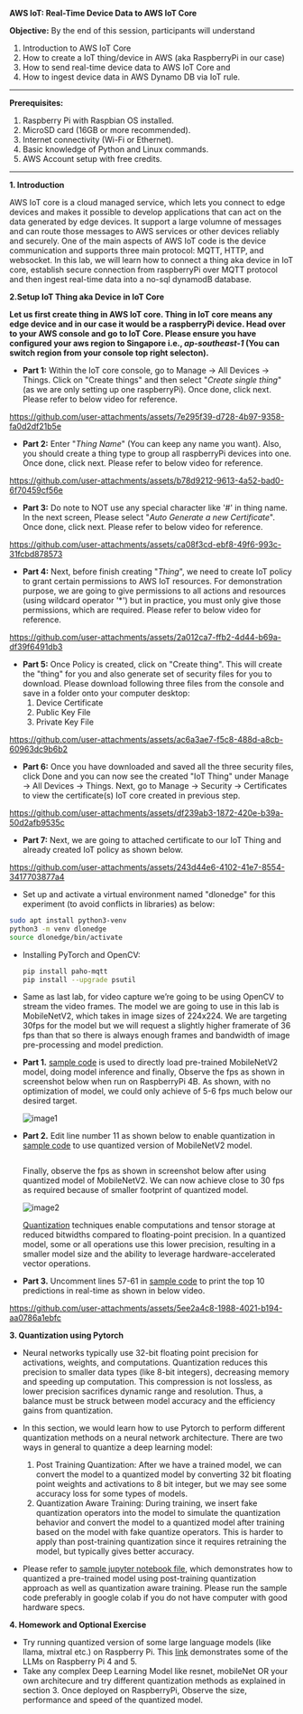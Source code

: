 **AWS IoT: Real-Time Device Data to AWS IoT Core**

**Objective:** By the end of this session, participants will understand 
1. Introduction to AWS IoT Core 
2. How to create a IoT thing/device in AWS (aka RaspberryPi in our case)
2. How to send real-time device data to AWS IoT Core and 
3. How to ingest device data in AWS Dynamo DB via IoT rule.

---

**Prerequisites:**
1. Raspberry Pi with Raspbian OS installed.
2. MicroSD card (16GB or more recommended).
4. Internet connectivity (Wi-Fi or Ethernet).
5. Basic knowledge of Python and Linux commands.
6. AWS Account setup with free credits.

---

**1. Introduction**

 AWS IoT core is a cloud managed service, which lets you connect to edge devices and makes it possible to develop applications that can act on the data generated by edge devices. It support a large volumne of messages and can route those messages to AWS services or other devices reliably and securely. One of the main aspects of AWS IoT code is the device communication and supports three main protocol: MQTT, HTTP, and websocket. In this lab, we will learn how to connect a thing aka device in IoT core, establish secure connection from raspberryPi over MQTT protocol and then ingest real-time data into a no-sql dynamodB database.

**2.Setup IoT Thing aka Device in IoT Core**

**Let us first create thing in AWS IoT core. Thing in IoT core means any edge device and in our case it would be a raspberryPi device. Head over to your AWS console and go to IoT Core. Please ensure you have configured your aws region to Singapore i.e., _ap-southeast-1_ (You can switch region from your console top right selecton).**

- **Part 1:** Within the IoT core console, go to Manage -> All Devices -> Things. Click on "Create things" and then select "_Create single thing_" (as we are only setting up one raspberryPi). Once done, click next. Please refer to below video for reference.
 
https://github.com/user-attachments/assets/7e295f39-d728-4b97-9358-fa0d2df21b5e

- **Part 2:** Enter "_Thing Name_" (You can keep any name you want). Also, you should create a thing type to group all raspberryPi devices into one. Once done, click next. Please refer to below video for reference.

https://github.com/user-attachments/assets/b78d9212-9613-4a52-bad0-6f70459cf56e

- **Part 3:** Do note to NOT use any special character like '#' in thing name. In the next screen, Please select "_Auto Generate a new Certificate_". Once done, click next. Please refer to below video for reference.

https://github.com/user-attachments/assets/ca08f3cd-ebf8-49f6-993c-31fcbd878573

- **Part 4:** Next, before finish creating "_Thing_", we need to create IoT policy to grant certain permissions to AWS IoT resources. For demonstration purpose, we are going to give permissions to all actions and resources (using wildcard operator '*') but in practice, you must only give those permissions, which are required. Please refer to below video for reference.

https://github.com/user-attachments/assets/2a012ca7-ffb2-4d44-b69a-df39f6491db3

- **Part 5:** Once Policy is created, click on "Create thing". This will create the "thing" for you and also generate set of security files for you to download. Please download following three files from the console and save in a folder onto your computer desktop:
  1. Device Certificate
  2. Public Key File
  3. Private Key File

https://github.com/user-attachments/assets/ac6a3ae7-f5c8-488d-a8cb-60963dc9b6b2

- **Part 6:** Once you have downloaded and saved all the three security files, click Done and you can now see the created "IoT Thing" under Manage -> All Devices -> Things. Next, go to Manage -> Security -> Certificates to view the certificate(s) IoT core created in previous step.

https://github.com/user-attachments/assets/df239ab3-1872-420e-b39a-50d2afb9535c

- **Part 7:** Next, we are going to attached certificate to our IoT Thing and already created IoT policy as shown below.

https://github.com/user-attachments/assets/243d44e6-4102-41e7-8554-3417703877a4


-  Set up and activate a virtual environment named "dlonedge" for this experiment (to avoid conflicts in libraries) as below:
  ```bash
  sudo apt install python3-venv
  python3 -m venv dlonedge
  source dlonedge/bin/activate
  ```

- Installing PyTorch and OpenCV:
  ```bash
  pip install paho-mqtt
  pip install --upgrade psutil
  ```

- Same as last lab, for video capture we’re going to be using OpenCV to stream the video frames. The model we are going to use in this lab is MobileNetV2, which takes in image sizes of 224x224. We are targeting 30fps for the model but we will request a slightly higher framerate of 36 fps than that so there is always enough frames and bandwidth of image pre-processing and model prediction.

- **Part 1.** [sample code](Codes/mobile_net.py) is used to directly load pre-trained MobileNetV2 model, doing model inference and finally, Observe the fps as shown in screenshot below when run on RaspberryPi 4B. As shown, with no optimization of model, we could only achieve of 5-6 fps much below our desired target.

  ![image1](https://github.com/user-attachments/assets/8e3cf302-45f3-41c9-85a5-a1bd118d30c4)

- **Part 2.** Edit line number 11 as shown below to enable quantization in [sample code](Codes/mobile_net.py) to use quantized version of MobileNetV2 model.

  ```message = json.dumps({"time": int(time.time()),"quality": "GOOD","hostname": "rpiedge","value": psutil.cpu_percent()},indent=2)
  ```

    Finally, observe the fps as shown in screenshot below after using quantized model of MobileNetV2. We can now achieve close to 30 fps as required because of smaller footprint of quantized model.

    ![image2](https://github.com/user-attachments/assets/7086f300-4edf-4c41-a799-c496001ee1d1)

    [Quantization](https://pytorch.org/docs/stable/quantization.html) techniques enable computations and tensor storage at reduced bitwidths compared to floating-point precision. In a quantized model, some or all operations use this lower precision, resulting in a smaller model size and the ability to leverage hardware-accelerated vector operations.

- **Part 3.** Uncomment lines 57-61 in [sample code](Codes/mobile_net.py) to print the top 10 predictions in real-time as shown in below video.

https://github.com/user-attachments/assets/5ee2a4c8-1988-4021-b194-aa0786a1ebfc


**3. Quantization using Pytorch**
- Neural networks typically use 32-bit floating point precision for activations, weights, and computations. Quantization reduces this precision to smaller data types (like 8-bit integers), decreasing memory and speeding up computation. This compression is not lossless, as lower precision sacrifices dynamic range and resolution. Thus, a balance must be struck between model accuracy and the efficiency gains from quantization.

- In this section, we would learn how to use Pytorch to perform different quantization methods on a neural network architecture. There are two ways in general to quantize a deep learning model:

    1. Post Training Quantization: After we have a trained model, we can convert the model to a quantized model by converting 32 bit floating point weights and activations to 8 bit integer, but we may see some accuracy loss for some types of models.
    2. Quantization Aware Training: During training, we insert fake quantization operators into the model to simulate the quantization behavior and convert the model to a quantized model after training based on the model with fake quantize operators. This is harder to apply than post-training quantization since it requires retraining the model, but typically gives better accuracy.

- Please refer to [sample jupyter notebook file](Codes/PyTorch_Quantisation.ipynb), which demonstrates how to quantized a pre-trained model using post-training quantization approach as well as quantization aware training. Please run the sample code preferably in google colab if you do not have computer with good hardware specs.


**4. Homework and Optional Exercise**
- Try running quantized version of some large language models (like llama, mixtral etc.) on Raspberry Pi. This [link](https://www.dfrobot.com/blog-13498.html) demonstrates some of the LLMs on Raspberry Pi 4 and 5.
- Take any complex Deep Learning Model like resnet, mobileNet OR your own architecure and try different quantization methods as explained in section 3. Once deployed on RaspberryPi, Observe the size, performance and speed of the quantized model.
